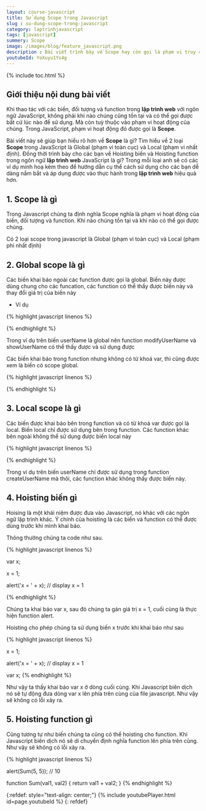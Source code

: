 ```yaml
---
layout: course-javascript
title: Sử dụng Scope trong Javascript 
slug : su-dung-scope-trong-javascript
category: laptrinhjavascript
tags: [javascript]
summery: Scope   
image: /images/blog/feature_javascript.png
description : Bài viết trình bày về Scope hay còn gọi là phạm vi truy cập trong lập trình web. Những chia sẻ trong bài sẽ giúp các bạn lần lượt tìm hiểu về 2 loại Scope trong JavaScript là Global, phạm vi toàn cục và Local, phạm vi nhất định. Đồng thời trình bày cho các bạn về Hoisting biến và Hoisting function trong ngôn ngữ lập trình web JavaScript là gì? Trong mỗi phần sẽ có các ví dụ minh hoạ kèm theo để hướng dẫn cụ thể cách sử dụng cho các bạn dễ dàng nắm bắt và áp dụng được vào thực hành trong lập trình web hiệu quả hơn.
youtubeId: YoXuyu1Ys4g
---
```


{% include toc.html %}

## **Giới thiệu nội dung bài viết**

Khi thao tác với các biến, đối tượng và function trong <b>lập trình web</b> với ngôn ngữ JavaScript, không phải khi nào chúng cũng tồn tại và có thể gọi được bất cứ lúc nào để sử dụng. Mà còn tuỳ thuộc vào phạm vi hoạt động của chúng. Trong JavaScript, phạm vi hoạt động đó được gọi là <b>Scope</b>.

Bài viết này sẽ giúp bạn hiểu rõ hơn về <b>Scope</b> là gì? Tìm hiểu về 2 loại <b>Scope</b> trong JavaScript là Global (phạm vi toàn cục) và Local (phạm vi nhất định). Đồng thời trình bày cho các bạn về Hoisting biến và Hoisting function trong ngôn ngữ <b>lập trình web</b> JavaScript là gì? Trong mỗi loại anh sẽ có các ví dụ minh hoạ kèm theo để hướng dẫn cụ thể cách sử dụng cho các bạn dễ dàng nắm bắt và áp dụng được vào thực hành trong <b>lập trình web</b> hiệu quả hơn.


## **1. Scope là gì**

Trong Javascript chúng ta định nghĩa Scope nghĩa là phạm vi hoạt động của biến, đối tượng và function. Khi nào chúng tồn tại và khi nào có thể gọi được chúng.

Có 2 loại scope trong javascript là Global (phạm vi toàn cục) và Local (phạm phi nhất định) 

## **2. Global scope là gì**

Các biến khai báo ngoài các function được gọi là global. Biến này được dùng chung cho các funcation, các function có thể thấy được biến này và thay đổi giá trị của biến này

- Ví dụ

{% highlight javascript  linenos %}

<script>

    var userName = "Bill";

    function modifyUserName() {
            userName = "Steve";
        };

    function showUserName() {
            alert(userName);
        };

    alert(userName); // display Bill
    
    modifyUserName();
    showUserName();// display Steve

</script>

{% endhighlight %}

Trong ví dụ trên biến userName là global nên function modifyUserName và showUserName có thể thấy được và sử dụng được

Các biến khai báo trong function nhưng không có từ khoá var, thì cũng được xem là biến có scope global.

{% highlight javascript  linenos %}

<script>

    function createUserName() {
        userName = "Bill";
    }

    function modifyUserName() {
        if(userName)
            userName = "Steve";
    };

    function showUserName() {
        alert(userName);  
    }
    
    createUserName();
    showUserName(); // Bill 

    modifyUserName();
    showUserName(); // Steve 

    
</script>

{% endhighlight %}

## **3. Local scope là gì**

Các biến được khai báo bên trong function và có từ khoá var được gọi là local. Biến local chỉ được sử dụng bên trong function. Các function khác bên ngoài không thể sử dụng được biến local này

{% highlight javascript  linenos %}

<script>
    
    function createUserName() {
        var userName = "Bill";
    }

    function showUserName() {
        alert(userName);
    }

    createUserName();
    showUserName(); // throws error: userName is not defined

</script>

{% endhighlight %}

Trong ví dụ trên biến userName chỉ được sử dụng trong function createUserName mà thôi, các function khác không thấy được biến này.

## **4. Hoisting biến gì**

Hoising là một khái niệm được đưa vào Javascript, nó khác với các ngôn ngữ lập trình khác. Ý chính của hoisting là các biến và function có thể được dùng trước khi mình khai báo.

Thông thường chúng ta code như sau. 

{% highlight javascript  linenos %}

var x;

x = 1;

alert('x = ' + x); // display x = 1

{% endhighlight %}

Chúng ta khai báo var x, sau đó chúng ta gán giá trị x = 1, cuối cùng là thực hiện function alert.

Hoisting cho phép chúng ta sử dụng biến x trước khi khai báo như sau

{% highlight javascript  linenos %}

x = 1;

alert('x = ' + x); // display x = 1

var x;
{% endhighlight %}

Như vậy ta thấy khai báo var x ở dòng cuối cùng. Khi Javascript biên dịch nó sẽ tự động đưa dòng var x lên phía trên cùng của file javascript. Như vậy sẽ không có lỗi xảy ra.

## **5. Hoisting function gì**

Cũng tương tự như biến chúng ta cũng có thể hoisting cho function. Khi Javascript biên dịch nó sẽ di chuyển định nghĩa function lên phía trên cùng. Như vậy sẽ không có lỗi xảy ra.

{% highlight javascript  linenos %}

alert(Sum(5, 5)); // 10

function Sum(val1, val2)
{
    return val1 + val2;
}
{% endhighlight %}

{:refdef: style="text-align: center;"}
{% include youtubePlayer.html id=page.youtubeId %}
{: refdef}
